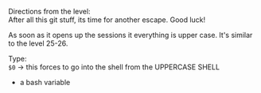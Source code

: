 Directions from the level:\
After all this git stuff, its time for another escape. Good luck!


As soon as it opens up the sessions it everything is upper case.  It's similar to the level 25-26. 

Type:\
`$0` -> this forces to go into the shell from the UPPERCASE SHELL
- a bash variable
